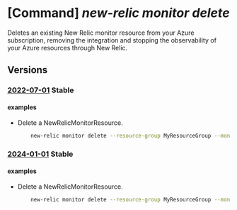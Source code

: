 # [Command] _new-relic monitor delete_

Deletes an existing New Relic monitor resource from your Azure subscription, removing the integration and stopping the observability of your Azure resources through New Relic.

## Versions

### [2022-07-01](/Resources/mgmt-plane/L3N1YnNjcmlwdGlvbnMve30vcmVzb3VyY2Vncm91cHMve30vcHJvdmlkZXJzL25ld3JlbGljLm9ic2VydmFiaWxpdHkvbW9uaXRvcnMve30=/2022-07-01.xml) **Stable**

<!-- mgmt-plane /subscriptions/{}/resourcegroups/{}/providers/newrelic.observability/monitors/{} 2022-07-01 -->

#### examples

- Delete a NewRelicMonitorResource.
    ```bash
        new-relic monitor delete --resource-group MyResourceGroup --monitor-name MyNewRelicMonitor --user-email UserEmail@123.com
    ```

### [2024-01-01](/Resources/mgmt-plane/L3N1YnNjcmlwdGlvbnMve30vcmVzb3VyY2Vncm91cHMve30vcHJvdmlkZXJzL25ld3JlbGljLm9ic2VydmFiaWxpdHkvbW9uaXRvcnMve30=/2024-01-01.xml) **Stable**

<!-- mgmt-plane /subscriptions/{}/resourcegroups/{}/providers/newrelic.observability/monitors/{} 2024-01-01 -->

#### examples

- Delete a NewRelicMonitorResource.
    ```bash
        new-relic monitor delete --resource-group MyResourceGroup --monitor-name MyNewRelicMonitor --user-email UserEmail@123.com
    ```
